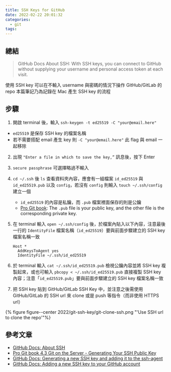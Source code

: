 ```yaml
---
title: SSH Keys for GitHub
date: 2022-02-22 20:01:32
categories:
  - git
tags:
---
```


## 總結

> GitHub Docs About SSH: With SSH keys, you can connect to GitHub without supplying your username and personal access token at each visit.

使用 SSH key 可以在不輸入 username 與密碼的情況下操作 GitHub/GitLab 的 repo
本篇筆記乃為記錄在 Mac 產生 SSH key 的流程

## 步驟
1. 開啟 terminal 後，輸入 `ssh-keygen -t ed25519 -C "your@email.here"`
  - `ed25519` 是保存 SSH key 的檔案名稱
  - 若不需要搭配 email 產生 key 則 `-C "your@email.here"` 此 flag 與 email 一起移除
2. 出現 `"Enter a file in which to save the key,”` 訊息後，按下 Enter
3. `secure passphrase` 可選擇略過不輸入
4. `cd ~/.ssh` 後 `ls` 查看資料夾內容，應會有一組檔案 `id_ed25519` 與 `id_ed25519.pub` 以及 `config`，若沒有 `config` 則輸入 `touch ~/.ssh/config` 建立一個
   - `id_ed25519` 的內容是私鑰，而 `.pub` 檔案裡面保存的則是公鑰
   - [Pro Git book](https://git-scm.com/book/en/v2/Git-on-the-Server-Generating-Your-SSH-Public-Key): The `.pub` file is your public key, and the other file is the corresponding private key.
5. 在 terminal 輸入 `open ~/.ssh/config` 後，於檔案內貼入以下內容，注意最後一行的 `IdentityFile` 檔案名稱（`id_ed25519`）要與前面步驟建立的 SSH key 檔案名稱一致
   ```string
   Host *
     AddKeysToAgent yes
     IdentityFile ~/.ssh/id_ed25519
   ```

6. 於 terminal 輸入 `cat ~/.ssh/id_ed25519.pub` 檢視公鑰內容並將 SSH key 複製起來，或也可輸入 `pbcopy < ~/.ssh/id_ed25519.pub` 直接複製 SSH key 內容；注意「`id_ed25519.pub`」要與前面步驟建立的 SSH key 檔案名稱一致
7. 把 SSH key 貼到 GitHub/GitLab SSH Key 中，並注意之後需使用 GitHub/GitLab 的 SSH url 來 clone 或是 push 等指令（而非使用 HTTPS url）

{% figure figure--center 2022/git-ssh-key/git-clone-ssh.png "'Use SSH url to clone the repo'"%}


## 參考文章

- [GitHub Docs: About SSH](https://docs.github.com/en/authentication/connecting-to-github-with-ssh/about-ssh)
- [Pro Git book 4.3 Git on the Server - Generating Your SSH Public Key](https://git-scm.com/book/en/v2/Git-on-the-Server-Generating-Your-SSH-Public-Key)
- [GitHub Docs: Generating a new SSH key and adding it to the ssh-agent](https://docs.github.com/en/authentication/connecting-to-github-with-ssh/generating-a-new-ssh-key-and-adding-it-to-the-ssh-agent)
- [GitHub Docs: Adding a new SSH key to your GitHub account](https://docs.github.com/en/authentication/connecting-to-github-with-ssh/adding-a-new-ssh-key-to-your-github-account)
